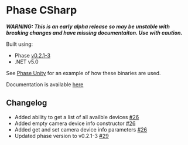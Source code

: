 # Phase CSharp
***WARNING: This is an early alpha release so may be unstable with breaking changes and have missing documentaiton. Use with caution.***

Built using:
 - Phase [v0.2.1-3](https://github.com/i3drobotics/phase/releases/tag/v0.2.1-3)
 - .NET v5.0

See [Phase Unity](https://github.com/i3drobotics/phase-unity.git) for an example of how these binaries are used.

Documentation is available [here](https://i3drobotics.github.io/phase-csharp/)

## Changelog
- Added ability to get a list of all availble devices [#26 ](https://github.com/i3drobotics/phase-csharp/pull/26)
- Added empty camera device info constructor [#26 ](https://github.com/i3drobotics/phase-csharp/pull/26)
- Added get and set camera device info parameters [#26 ](https://github.com/i3drobotics/phase-csharp/pull/26)
- Updated phase version to v0.2.1-3 [#29](https://github.com/i3drobotics/phase-csharp/pull/29)
